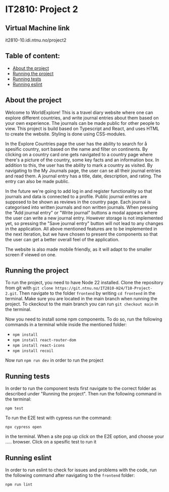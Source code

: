 # IT2810: Project 2

## Virtual Machine link

it2810-10.idi.ntnu.no/project2

## Table of content:

- [About the project](#about-the-project)
- [Running the project](#running-the-project)
- [Running tests](#running-tests)
- [Running eslint](#running-eslint)

## About the project

Welcome to WorldExplore! This is a travel diary website where one can explore different countries, and write journal entries about them based on your own experience. The journals can be made public for other people to view. This project is build based on Typescript and React, and uses HTML to create the website. Styling is done using CSS-modules.

In the Explore Countries page the user has the ability to search for å spesific country, sort based on the name and filter on continents. By clicking on a country card one gets navigated to a country page where there's a picture of the country, some key facts and an information box. In addition to this, the user has the ability to mark a country as visited. By navigating to the My Journals page, the user can se all their journal entries and read them. A journal entry has a title, date, description, and rating. The entry can also be made public.

In the future we're going to add log in and register functionality so that journals and data is connected to a profile. Public journal entries are supposed to be shown as reviews in the country page. Each journal is categorised into written journals and non written journals. When pressing the "Add journal entry" or "Write journal" buttons a modal appears where the user can write a new journal entry. However storage is not implemented yet, so pressing the "Save journal entry" button will not lead to any changes in the application. All above mentioned features are to be implemented in the next iteration, but we have chosen to present the components so that the user can get a better overall feel of the application.

The website is also made mobile friendly, as it will adapt to the smaller screen if viewed on one.

## Running the project

To run the project, you need to have Node 22 installed. Clone the repository from git with `git clone https://git.ntnu.no/IT2810-H24/T10-Project-2.git`. Then navigate to the folder `frontend` by writing `cd frontend` in the terminal. Make sure you are located in the main branch when running the project. To ckeckout to the main branch you can run `git checkout main` in the terminal.

Now you need to install some npm components.
To do so, run the following commands in a terminal while inside the mentioned folder:

- `npm install`
- `npm install react-router-dom`
- `npm install react-icons`
- `npm install recoil`

Now run `npm run dev` in order to run the project

## Running tests

In order to run the component tests first navigate to the correct folder as described under "Running the project". Then run the following command in the terminal:

`npm test`

To run the E2E test with cypress run the command:

```
npx cypress open
```

in the terminal. When a site pop up click on the E2E option, and choose your ..... browser. Click on a spesific test to run it

## Running eslint

In order to run eslint to check for issues and problems with the code, run the following command after navigating to the `frontend` folder:

`npm run lint`

